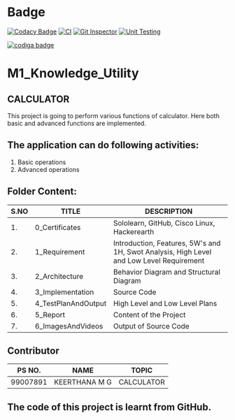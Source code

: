 # Badge

[![Codacy Badge](https://app.codacy.com/project/badge/Grade/c6c582d2b6dc4a9095600d8ecb7db65f)](https://www.codacy.com/gh/KeerthuMG/M1_Knowledge_Utility/dashboard?utm_source=github.com&amp;utm_medium=referral&amp;utm_content=KeerthuMG/M1_Knowledge_Utility&amp;utm_campaign=Badge_Grade)
[![CI](https://github.com/KeerthuMG/M1_Knowledge_Utility/actions/workflows/main.yml/badge.svg)](https://github.com/KeerthuMG/M1_Knowledge_Utility/actions/workflows/main.yml)
[![Git Inspector](https://github.com/KeerthuMG/M1_Knowledge_Utility/actions/workflows/Git%20Inspector.yml/badge.svg)](https://github.com/KeerthuMG/M1_Knowledge_Utility/actions/workflows/Git%20Inspector.yml)
[![Unit Testing](https://github.com/KeerthuMG/M1_Knowledge_Utility/actions/workflows/Unit%20Testing.yml/badge.svg)](https://github.com/KeerthuMG/M1_Knowledge_Utility/actions/workflows/Unit%20Testing.yml)


<a href="https://app.codiga.io/public/user/github/KeerthuMG">
   <img src="https://api.codiga.io/public/badge/user/github/KeerthuMG?style=dark" alt="codiga badge" />
</a>

# M1_Knowledge_Utility <BR/>


## CALCULATOR <BR/>
This project is going to perform various functions of calculator. Here both basic and advanced functions are implemented.

## The application can do following activities: <BR/>
1. Basic operations
2. Advanced operations

## Folder Content: <BR/>

| S.NO | TITLE | DESCRIPTION |
|------|-------|-------------|
|1.    | 0_Certificates | Sololearn, GitHub, Cisco Linux, Hackerearth |
|2.    | 1_Requirement  | Introduction, Features, 5W's and 1H, Swot Analysis, High Level and Low Level Requirement |
|3.    | 2_Architecture | Behavior Diagram and Structural Diagram |
|4.    | 3_Implementation | Source Code |
|5.    | 4_TestPlanAndOutput | High Level and Low Level Plans |
|6.    | 5_Report | Content of the Project |
|7.    | 6_ImagesAndVideos | Output of Source Code |

## Contributor 
| PS NO. | NAME | TOPIC |
|--------|------|-------|
|99007891| KEERTHANA M G | CALCULATOR |

## The code of this project is learnt from GitHub.

